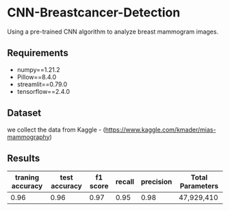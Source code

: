 # CNN-Breastcancer-Detection
Using a pre-trained CNN algorithm to analyze breast mammogram images. 

## Requirements
- numpy==1.21.2
- Pillow==8.4.0
- streamlit==0.79.0 
- tensorflow==2.4.0

## Dataset
we collect the data from Kaggle - (https://www.kaggle.com/kmader/mias-mammography)

## Results
| traning accuracy | test accuracy | f1 score | recall  | precision | Total Parameters|
|--------------|-------------|------------|----------|-------------|-------|
|0.96|0.96|0.97|0.95|0.98 |47,929,410|
